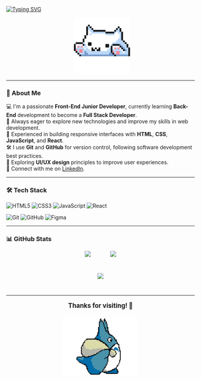 [![Typing SVG](https://readme-typing-svg.herokuapp.com?font=Fira+Code&pause=1000&color=bb9af7&background=FFFFFF00&width=435&lines=Welcome+to+my+GitHub+profile!;Hi%2C+I'm+Ana+Clara%2C+a+tech+enthusiast+%E2%9C%A8;Always+learning%2C+always+building!+%F0%9F%9A%80+)](https://git.io/typing-svg)

<p align="center">
  <img src="https://github.com/ClaraDev01/ClaraDev01/blob/95661fd79ca5a4dfaac64badcfa16949b041876e/Cat%20GIF.gif?raw=true" width="150" />
</p>

---

### 💫 About Me

💻 I'm a passionate **Front-End Junior Developer**, currently learning **Back-End** development to become a **Full Stack Developer**.  
🚀 Always eager to explore new technologies and improve my skills in web development.  
📌 Experienced in building responsive interfaces with **HTML**, **CSS**, **JavaScript**, and **React**.  
🛠️ I use **Git** and **GitHub** for version control, following software development best practices.  
🎨 Exploring **UI/UX design** principles to improve user experiences.  
🔗 Connect with me on [LinkedIn](https://www.linkedin.com/in/ana-clara-fonseca-9bb40b35a).

---

### 🛠 Tech Stack

![HTML5](https://img.shields.io/badge/html5-%23E34F26.svg?style=for-the-badge&logo=html5&logoColor=white) ![CSS3](https://img.shields.io/badge/css3-%231572B6.svg?style=for-the-badge&logo=css3&logoColor=white) ![JavaScript](https://img.shields.io/badge/javascript-%23323330.svg?style=for-the-badge&logo=javascript&logoColor=%23F7DF1E) ![React](https://img.shields.io/badge/react-%2320232a.svg?style=for-the-badge&logo=react&logoColor=%2361DAFB)  

![Git](https://img.shields.io/badge/git-%23F05032.svg?style=for-the-badge&logo=git&logoColor=white) ![GitHub](https://img.shields.io/badge/github-%23121011.svg?style=for-the-badge&logo=github&logoColor=white) ![Figma](https://img.shields.io/badge/figma-%23F24E1E.svg?style=for-the-badge&logo=figma&logoColor=white)  


---

### 📊 GitHub Stats

<p align="center" style="margin-bottom: 40px;">
  <img src="https://github-readme-stats.vercel.app/api?username=ClaraDev01&theme=tokyonight&hide_border=false&include_all_commits=false&count_private=false" height="150" />
  &nbsp;
  <img src="https://nirzak-streak-stats.vercel.app/?user=ClaraDev01&theme=tokyonight&hide_border=false" height="150" style="margin-left: 40px;" />
</p>

<p align="center" style="margin-bottom: 40px;">
  <img src="https://github-readme-stats.vercel.app/api/top-langs/?username=ClaraDev01&theme=tokyonight&hide_border=false&layout=compact" height="120" />
</p>

---

<p align="center" style="font-weight: 800; font-size: 1.2em; margin-bottom: 20px;">
  <b>Thanks for visiting!</b> 💫
</p>
<p align="center" style="margin-bottom: 60px;">
  <img src="https://github.com/ClaraDev01/ClaraDev01/blob/main/GIF%202.gif?raw=true" width="200" />
</p>
